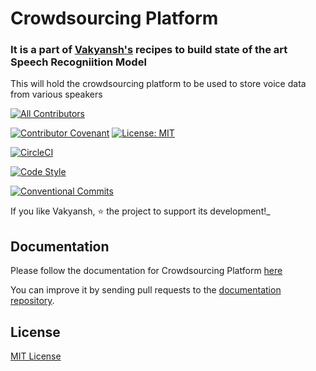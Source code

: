# Crowdsourcing Platform
### It is a part of [Vakyansh's](https://open-speech-ekstep.github.io) recipes to build state of the art Speech Recogniition Model


This will hold the crowdsourcing platform to be used to store voice data from various speakers 

<!-- ALL-CONTRIBUTORS-BADGE:START - Do not remove or modify this section -->
[![All Contributors](https://img.shields.io/badge/all_contributors-13-orange.svg?style=flat-square)](#contributors-)
<!-- ALL-CONTRIBUTORS-BADGE:END -->
[![Contributor Covenant](https://img.shields.io/badge/Contributor%20Covenant-v1.4%20adopted-ff69b4.svg)](code-of-conduct.md)
[![License: MIT](https://img.shields.io/badge/License-MIT-yellow.svg)](https://opensource.org/licenses/MIT)

[![CircleCI](https://circleci.com/gh/Open-Speech-EkStep/crowdsource-dataplatform.svg?style=shield&circle-token=87fa694ba1f81c934edbd19f24509ba7302cd3b7)](https://app.circleci.com/pipelines/github/Open-Speech-EkStep/crowdsource-dataplatform)

[![Code Style](https://img.shields.io/badge/code%20style-black-000000.svg)](https://github.com/psf/black)

[![Conventional Commits](https://img.shields.io/badge/Conventional%20Commits-1.0.0-yellow.svg)](https://conventionalcommits.org)



If you like Vakyansh, ⭐ the project to support its development!_   

## Documentation

Please follow the documentation for Crowdsourcing Platform [here](https://open-speech-ekstep.github.io/crowdsource_platform/)

You can improve it by sending pull requests to the
[documentation repository](https://github.com/Open-Speech-EkStep/open-speech-ekstep.github.io).

## License
[MIT License](LICENSE)
